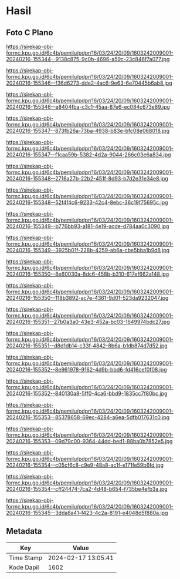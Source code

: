# Hasil

## Foto C Plano

https://sirekap-obj-formc.kpu.go.id/6c4b/pemilu/pdpr/16/03/24/20/09/1603242009001-20240216-155344--9138c875-9c0b-4696-a59c-23c846f7a077.jpg

https://sirekap-obj-formc.kpu.go.id/6c4b/pemilu/pdpr/16/03/24/20/09/1603242009001-20240216-155346--f36d6273-dde2-4ac6-9e63-6e70445b6ab8.jpg

https://sirekap-obj-formc.kpu.go.id/6c4b/pemilu/pdpr/16/03/24/20/09/1603242009001-20240216-155346--e8404fba-c3c1-45aa-87e6-ec084c673e89.jpg

https://sirekap-obj-formc.kpu.go.id/6c4b/pemilu/pdpr/16/03/24/20/09/1603242009001-20240216-155347--873fb26a-73ba-4938-b83e-bfc08e068018.jpg

https://sirekap-obj-formc.kpu.go.id/6c4b/pemilu/pdpr/16/03/24/20/09/1603242009001-20240216-155347--f1caa59b-5382-4d2a-9044-266c03e6a834.jpg

https://sirekap-obj-formc.kpu.go.id/6c4b/pemilu/pdpr/16/03/24/20/09/1603242009001-20240216-155348--2716a27b-22b2-451f-8d93-b7d2e31e34e8.jpg

https://sirekap-obj-formc.kpu.go.id/6c4b/pemilu/pdpr/16/03/24/20/09/1603242009001-20240216-155348--52f4f4c6-9233-42c4-8ebc-36c19f75695c.jpg

https://sirekap-obj-formc.kpu.go.id/6c4b/pemilu/pdpr/16/03/24/20/09/1603242009001-20240216-155349--b776bb93-a181-4e19-acde-d784aa0c3090.jpg

https://sirekap-obj-formc.kpu.go.id/6c4b/pemilu/pdpr/16/03/24/20/09/1603242009001-20240216-155349--3925b01f-228b-4259-ab6a-cbe5bba1b9d8.jpg

https://sirekap-obj-formc.kpu.go.id/6c4b/pemilu/pdpr/16/03/24/20/09/1603242009001-20240216-155350--8e60030a-8dc6-458b-b310-617ef662a148.jpg

https://sirekap-obj-formc.kpu.go.id/6c4b/pemilu/pdpr/16/03/24/20/09/1603242009001-20240216-155350--118b3892-ac7e-4361-9d01-523da9232047.jpg

https://sirekap-obj-formc.kpu.go.id/6c4b/pemilu/pdpr/16/03/24/20/09/1603242009001-20240216-155351--27b0a3a0-43e3-452a-bc03-1649974bdc27.jpg

https://sirekap-obj-formc.kpu.go.id/6c4b/pemilu/pdpr/16/03/24/20/09/1603242009001-20240216-155351--d8d1db14-c33f-4842-8b6a-b1db874d7d52.jpg

https://sirekap-obj-formc.kpu.go.id/6c4b/pemilu/pdpr/16/03/24/20/09/1603242009001-20240216-155352--8e961978-9162-4d9b-bbd6-fd416cef0f08.jpg

https://sirekap-obj-formc.kpu.go.id/6c4b/pemilu/pdpr/16/03/24/20/09/1603242009001-20240216-155352--840130a8-5ff0-4ca6-bbd9-1835cc7f80bc.jpg

https://sirekap-obj-formc.kpu.go.id/6c4b/pemilu/pdpr/16/03/24/20/09/1603242009001-20240216-155353--85378658-69ec-4284-a6ea-5dfb017631c0.jpg

https://sirekap-obj-formc.kpu.go.id/6c4b/pemilu/pdpr/16/03/24/20/09/1603242009001-20240216-155353--09d79c00-9364-44dd-bed1-88ba0b7852e5.jpg

https://sirekap-obj-formc.kpu.go.id/6c4b/pemilu/pdpr/16/03/24/20/09/1603242009001-20240216-155354--c05cf6c8-c9e9-48a8-ac1f-e171fe59b6fd.jpg

https://sirekap-obj-formc.kpu.go.id/6c4b/pemilu/pdpr/16/03/24/20/09/1603242009001-20240216-155354--cff24474-7ca2-4d48-b654-f735be4efb3a.jpg

https://sirekap-obj-formc.kpu.go.id/6c4b/pemilu/pdpr/16/03/24/20/09/1603242009001-20240216-155345--3dda8a41-f423-4c2a-8191-e4048d5f880a.jpg


## Metadata

| Key        | Value               |
| ---------- | ------------------- |
| Time Stamp | 2024-02-17 13:05:41 |
| Kode Dapil | 1602                |



